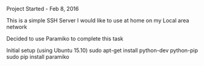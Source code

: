 Project Started - Feb 8, 2016

This is a simple SSH Server I would like to use at home on my Local area network

Decided to use Paramiko to complete this task

Initial setup (using Ubuntu 15.10)
	sudo apt-get install python-dev python-pip 
	sudo pip install paramiko

